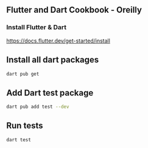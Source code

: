 ## Flutter and Dart Cookbook - Oreilly

### Install Flutter & Dart
https://docs.flutter.dev/get-started/install

## Install all dart packages
```bash
dart pub get
```

## Add Dart test package
```bash
dart pub add test --dev
```

## Run tests
```bash
dart test
```